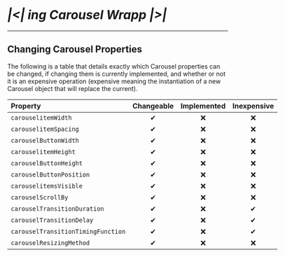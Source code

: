 # _|<| ing Carousel Wrapp |>|_

---

## Changing Carousel Properties

The following is a table that details exactly which Carousel properties can be changed, if changing them is currently implemented, and whether or not it is an expensive operation (expensive meaning the instantiation of a new Carousel object that will replace the current).

<div style="margin: 0 auto; width: fit-content;">

| Property                           | Changeable | Implemented | Inexpensive |
| :--------------------------------- | :--------: | :---------: | :---------: |
| `carouselitemWidth`                |     ✔      |     ❌      |     ❌      |
| `carouselitemSpacing`              |     ✔      |     ❌      |     ❌      |
| `carouselButtonWidth`              |     ✔      |     ❌      |     ❌      |
| `carouselitemHeight`               |     ✔      |     ❌      |     ❌      |
| `carouselButtonHeight`             |     ✔      |     ❌      |     ❌      |
| `carouselButtonPosition`           |     ✔      |     ❌      |     ❌      |
| `carouselitemsVisible`             |     ✔      |     ❌      |     ❌      |
| `carouselScrollBy`                 |     ✔      |     ❌      |     ❌      |
| `carouselTransitionDuration`       |     ✔      |     ❌      |      ✔      |
| `carouselTransitionDelay`          |     ✔      |     ❌      |      ✔      |
| `carouselTransitionTimingFunction` |     ✔      |     ❌      |      ✔      |
| `carouselResizingMethod`           |     ✔      |     ❌      |     ❌      |

</div>
